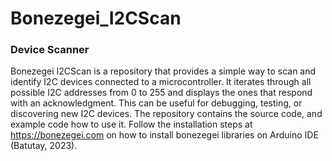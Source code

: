 # Bonezegei_I2CScan
### Device Scanner
Bonezegei I2CScan is a repository that provides a simple way to scan and identify I2C devices connected to a microcontroller. It iterates through all possible I2C addresses from 0 to 255 and displays the ones that respond with an acknowledgment. This can be useful for debugging, testing, or discovering new I2C devices. The repository contains the source code, and example code how to use it. Follow the installation steps at https://bonezegei.com on how to install bonezegei libraries on Arduino IDE (Batutay, 2023).
